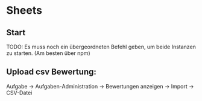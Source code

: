 # Sheets

## Start

TODO: Es muss noch ein übergeordneten Befehl geben, um beide Instanzen zu starten.
(Am besten über npm)

## Upload csv Bewertung:

Aufgabe -> Aufgaben-Administration -> Bewertungen anzeigen -> Import -> CSV-Datei

